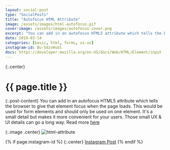 ```yaml
---
layout: social-post
type: "SocialPosts"
title: "Autofocus HTML Attribute"
image: /assets/images/html-autofocus.gif
cover-image: /assets/images/autofocus-cover.png
excerpt: "You can add in an autofocus HTML5 attribute which tells the browser to give that element focus when the page loads."
date: 2019-03-14
categories: [basic, html, forms, ui-ux]
instagram-id: Bu-5dzvHsbl
docs: https://developer.mozilla.org/en-US/docs/Web/HTML/Element/input
---
```

{:.center}
# {{ page.title }}

{:.post-content}
You can add in an autofocus HTML5 attribute which tells the browser to give 
that element focus when the page loads. This would be used for form elements 
and should only be used on one element. It's a small detail but makes it more
convenient for your users. Those small UX & UI details can go a long way.
Read more <a href="{{page.docs}}" target="_blank">here</a>

{:.image .center}
![html-attribute]({{page.image}})

{% if page.instagram-id %}
{:.center}
<a class="insta-link" href="https://www.instagram.com/p/{{page.instagram-id}}" target="_blank">Instagram Post</a>
{% endif %}



